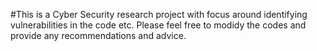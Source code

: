 #This is a Cyber Security research project with focus around identifying vulnerabilities in the code etc. Please feel free to modidy the codes and provide any recommendations and advice. 
